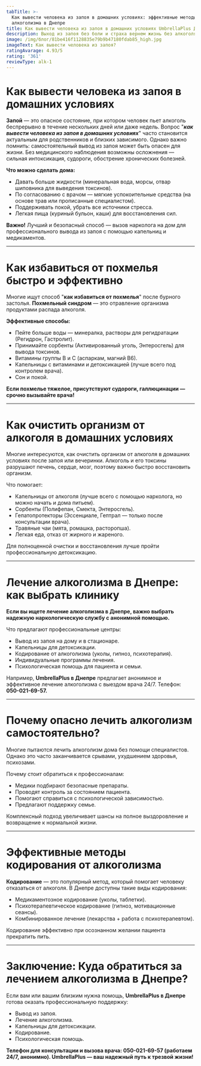 ```yaml
---
tabTitle: >-
  Как вывести человека из запоя в домашних условиях: эффективные методы лечения
  алкоголизма в Днепре
title: Как вывести человека из запоя в домашних условиях UmbrellaPlus Днепр
description: Выход из запоя без боли и страха вернем жизнь без алкоголя
image: /img/блог/81be416f1128835e79b9b47180fdab85_high.jpg
imageText: Как вывести человека из запоя?
ratingAvarage: 4.93/5
rating: '361'
reviewType: alk-1
---
```


# Как вывести человека из запоя в домашних условиях

**Запой** — это опасное состояние, при котором человек пьет алкоголь беспрерывно в течение нескольких дней или даже недель. Вопрос "***как вывести человека из запоя в домашних условиях***" часто становится актуальным для родственников и близких зависимого. Однако важно помнить: самостоятельный вывод из запоя может быть опасен для жизни. Без медицинского наблюдения возможны осложнения — сильная интоксикация, судороги, обострение хронических болезней.

**Что можно сделать дома:**

* Давать больше жидкости (минеральная вода, морсы, отвар шиповника для выведения токсинов).
* По согласованию с врачом — мягкие успокоительные средства (на основе трав или прописанные специалистом).
* Поддерживать покой, убрать все источники стресса.
* Легкая пища (куриный бульон, каши) для восстановления сил.

**Важно!** Лучший и безопасный способ — вызов нарколога на дом для профессионального вывода из запоя с помощью капельниц и медикаментов.

***

# Как избавиться от похмелья быстро и эффективно

Многие ищут способ "**как избавиться от похмелья**" после бурного застолья. **Похмельный синдром** — это отравление организма продуктами распада алкоголя.

**Эффективные способы:**

* Пейте больше воды — минералка, растворы для регидратации (Регидрон, Гастролит).
* Принимайте сорбенты (Активированный уголь, Энтеросгель) для вывода токсинов.
* Витамины группы B и С (аспаркам, магний В6).
* Капельницы с витаминами и детоксикацией (лучше всего под контролем врача).
* Сон и покой.

**Если похмелье тяжелое, присутствуют судороги, галлюцинации — срочно вызывайте врача!**

***

# Как очистить организм от алкоголя в домашних условиях

Многие интересуются, как очистить организм от алкоголя в домашних условиях после запоя или вечеринки. Алкоголь и его токсины разрушают печень, сердце, мозг, поэтому важно быстро восстановить организм.

Что помогает:

* Капельницы от алкоголя (лучше всего с помощью нарколога, но можно начать и дома питьем).
* Сорбенты (Полифепан, Смекта, Энтеросгель).
* Гепатопротекторы (Эссенциале, Гептрал — только после консультации врача).
* Травяные чаи (мята, ромашка, расторопша).
* Легкая еда, отказ от жирного и жареного.

Для полноценной очистки и восстановления лучше пройти профессиональную детоксикацию.

***

# Лечение алкоголизма в Днепре: как выбрать клинику

**Если вы ищете лечение алкоголизма в Днепре, важно выбрать надежную наркологическую службу с анонимной помощью.**

Что предлагают профессиональные центры:

* Вывод из запоя на дому и в стационаре.
* Капельницы для детоксикации.
* Кодирование от алкоголизма (уколы, гипноз, психотерапия).
* Индивидуальные программы лечения.
* Психологическая помощь для пациента и семьи.

Например, **UmbrellaPlus в Днепре** предлагает анонимное и эффективное лечение алкоголизма с выездом врача 24/7. Телефон: **050-021-69-57.**

***

# Почему опасно лечить алкоголизм самостоятельно?

Многие пытаются лечить алкоголизм дома без помощи специалистов. Однако это часто заканчивается срывами, ухудшением здоровья, психозами.

Почему стоит обратиться к профессионалам:

* Медики подбирают безопасные препараты.
* Проводят контроль за состоянием пациента.
* Помогают справиться с психологической зависимостью.
* Предлагают поддержку семье.

Комплексный подход увеличивает шансы на полное выздоровление и возвращение к нормальной жизни.

***

# Эффективные методы кодирования от алкоголизма

**Кодирование** — это популярный метод, который помогает человеку отказаться от алкоголя. В Днепре доступны такие виды кодирования:

* Медикаментозное кодирование (уколы, таблетки).
* Психотерапевтическое кодирование (гипноз, мотивационные сеансы).
* Комбинированное лечение (лекарства + работа с психотерапевтом).

Кодирование эффективно при осознанном желании пациента прекратить пить.

***

# Заключение: Куда обратиться за лечением алкоголизма в Днепре?

Если вам или вашим близким нужна помощь, **UmbrellaPlus в Днепре** готова оказать профессиональную поддержку:

* Вывод из запоя.
* Лечение алкоголизма.
* Капельницы для детоксикации.
* Кодирование.
* Психологическая помощь.

**Телефон для консультации и вызова врача: 050-021-69-57 (работаем 24/7, анонимно).
UmbrellaPlus — ваш надежный путь к трезвой жизни!**
